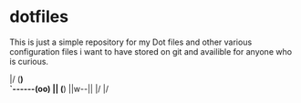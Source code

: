 # dotfiles

This is just a simple repository for my Dot files and other various configuration files i want to have stored on git and availible for anyone who is curious.

\|/          (__)    
     `\------(oo)
       ||    (__)
       ||w--||     \|/
   \|/
